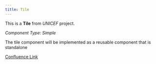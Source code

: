 ```yaml
---
title: Tile
---
```


This is a **Tile** from *UNICEF* project.

*Component Type: Simple*

The tile component will be implemented as a reusable component that is standalone


[Confluence Link](https://confluence.mirum.agency:8443/display/UDTP4/Component+Matrix#ComponentMatrix-Mosaic)

